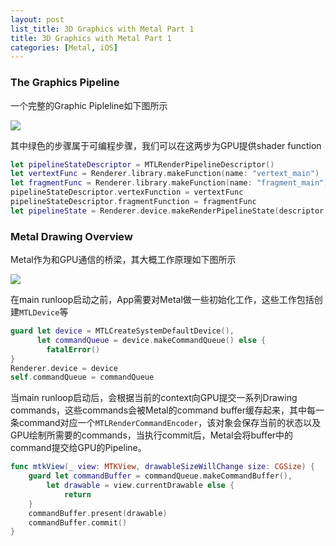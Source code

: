 ```yaml
---
layout: post
list_title: 3D Graphics with Metal Part 1
title: 3D Graphics with Metal Part 1
categories: [Metal, iOS]
---
```


### The Graphics Pipeline

一个完整的Graphic Pipleline如下图所示

<img src="{{site.baseurl}}/assets/images/2019/04/metal-1.png">

其中绿色的步骤属于可编程步骤，我们可以在这两步为GPU提供shader function

```swift
let pipelineStateDescriptor = MTLRenderPipelineDescriptor()
let vertextFunc = Renderer.library.makeFunction(name: "vertext_main")
let fragmentFunc = Renderer.library.makeFunction(name: "fragment_main")
pipelineStateDescriptor.vertexFunction = vertextFunc
pipelineStateDescriptor.fragmentFunction = fragmentFunc
let pipelineState = Renderer.device.makeRenderPipelineState(descriptor: pipelineStateDescriptor)
```

### Metal Drawing Overview

Metal作为和GPU通信的桥梁，其大概工作原理如下图所示

<img src="{{site.baseurl}}/assets/images/2019/04/metal-2.png">

在main runloop启动之前，App需要对Metal做一些初始化工作，这些工作包括创建`MTLDevice`等

```swift
guard let device = MTLCreateSystemDefaultDevice(),
      let commandQueue = device.makeCommandQueue() else {
        fatalError()
}
Renderer.device = device
self.commandQueue = commandQueue
```

当main runloop启动后，会根据当前的context向GPU提交一系列Drawing commands，这些commands会被Metal的command buffer缓存起来，其中每一条command对应一个`MTLRenderCommandEncoder`，该对象会保存当前的状态以及GPU绘制所需要的commands，当执行commit后，Metal会将buffer中的command提交给GPU的Pipeline。

```swift
func mtkView(_ view: MTKView, drawableSizeWillChange size: CGSize) {
    guard let commandBuffer = commandQueue.makeCommandBuffer(),
        let drawable = view.currentDrawable else {
            return
    }
    commandBuffer.present(drawable)
    commandBuffer.commit()
}
```








